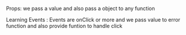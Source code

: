 Props:
we pass a value and also pass a object to any function
 
Learning Events :
Events are onClick or more and we pass value to error function and also provide funtion to handle click